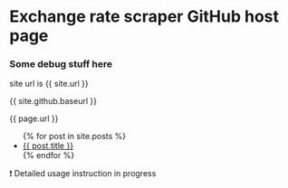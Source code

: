 # Exchange rate scraper GitHub host page

### Some debug stuff here

site url is {{ site.url }}

{{ site.github.baseurl }}

{{ page.url }}

<ul>
  {% for post in site.posts %}
    <li>
      <a href="{{site.url}}/{{ post.url }}">{{ post.title }}</a>
    </li>
  {% endfor %}
</ul>

❗ Detailed usage instruction in progress
